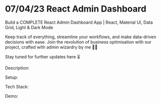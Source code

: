 # 07/04/23 React Admin Dashboard

Build a COMPLETE React Admin Dashboard App | React, Material UI, Data Grid, Light & Dark Mode

Keep track of everything, streamline your workflows, and make data-driven decisions with ease. Join the revolution of business optimisation with our project, crafted with admin wizardry by me 🧙‍♂️

Stay tuned for further updates here ⏳

Description:

Setup:

Tech Stack:

Demo:
